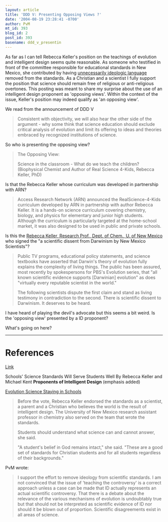 ```yaml
---
layout: article
title: 'DDD V: Presenting Opposing Views ?'
date: '2004-08-19 23:28:41 -0700'
author: PvM
mt_id: 393
blog_id: 2
post_id: 393
basename: ddd_v_presentin
---
```

As far as I can tell Rebecca Keller's position on the teachings of evolution and intelligent design seems quite reasonable. As someone who testified in front of the committee responsible for educational standards in New Mexico, she contributed by having [unnecessarily ideologic language](http://www.abqjournal.com/opinion/guest_columns/guest09-04-03.htm) removed from the standards. As a Christian and a scientist I fully support the position that science should remain free of religious or anti-religious overtones. This posting was meant to share my surprise about the use of an intelligent design proponent as 'opposing views'. Within the context of the issue, Keller's position may indeed qualify as 'an opposing view'. 

We read from the announcement of DDD V

> Consistent with objectivity, we will also hear the other side of the argument - why some think that science education should exclude critical analysis of evolution and limit its offering to ideas and theories embraced by recognized institutions of science.

So who is presenting the opposing view?

> The Opposing View:
> 
> Science in the classroom - What do we teach the children? (Biophysical Chemist and Author of Real Science 4-Kids, Rebecca Keller, PhD)

Is that the Rebecca Keller whose curriculum was developed in partnership with ARN? 

> Access Research Network (ARN) announced the RealScience-4-Kids curriculum developed by ARN in partnership with author Rebecca Keller. It is a hands-on science curriculum covering chemistry, biology, and physics for elementary and junior high students. Although the curriculum is particularly targeted at the home-school market, it was also designed to be used in public and private schools.

Is this the [Rebecca Keller, Research Prof., Dept. of Chem., U. of New Mexico ](http://www.nmidnet.org/endorsers1b.doc) who signed the "a scientific dissent from Darwinism by New Mexico Scientists"?

> Public TV programs, educational policy statements, and science textbooks have asserted that Darwin's theory of evolution fully explains the complexity of living things.  The public has been assured, most recently by spokespersons for PBS's Evolution series, that "all known scientific evidence supports \[Darwinian\] evolution" as does "virtually every reputable scientist in the world."
> 
> The following scientists dispute the first claim and stand as living testimony in contradiction to the second.  There is scientific dissent to Darwinism.  It deserves to be heard.

I have heard of playing the devil's advocate but this seems a bit weird. Is the 'opposing view' presented by a ID proponent?

What's going on here? 


*********


# References

[Link](http://www.abqjournal.com/opinion/guest_columns/guest09-04-03.htm)

Schools' Science Standards Will Serve Students Well By Rebecca Keller and Michael Kent **Proponents of Intelligent Design** (emphasis added)

[Evolution Science Staying in Schools](http://www.arn.org/docs2/news/evolutionsciencestayinginschools082903.htm)

> Before the vote, Rebecca Keller endorsed the standards as a scientist, a parent and a Christian who believes the world is the result of intelligent design. The University of New Mexico research assistant professor in chemistry also served on the team that wrote the standards.
> 
> Students should understand what science can and cannot answer, she said.
> 
> "A student's belief in God remains intact," she said. "These are a good set of standards for Christian students and for all students regardless of their backgrounds."

PvM wrote:

> I support the effort to remove ideology from scientific standards. I am not convinced that the issue of 'teaching the controversy' is a correct approach unless a case can be made that ID actually represents an actual scientific controversy. That there is a debate about the relevance of the various mechanisms of evolution is undoubtably true but that should not be interpreted as scientific evidence of ID nor should it be blown out of proportion. Scientific disagreements exist in all areas of science.
